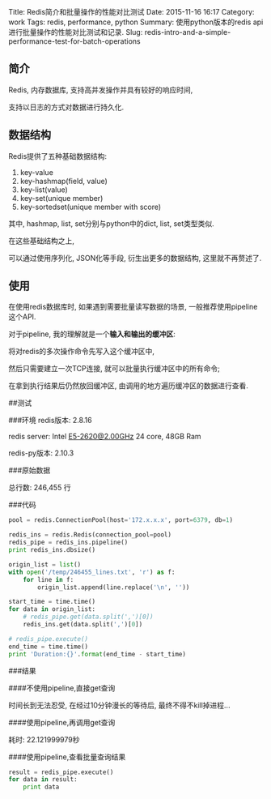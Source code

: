 Title: Redis简介和批量操作的性能对比测试
Date: 2015-11-16 16:17
Category: work
Tags: redis, performance, python
Summary: 使用python版本的redis api进行批量操作的性能对比测试和记录.
Slug: redis-intro-and-a-simple-performance-test-for-batch-operations


## 简介
Redis, 内存数据库, 支持高并发操作并具有较好的响应时间,

支持以日志的方式对数据进行持久化.

## 数据结构

Redis提供了五种基础数据结构:

1. key-value
2. key-hashmap(field, value)
3. key-list(value)
4. key-set(unique member)
5. key-sortedset(unique member with score)

其中, hashmap, list, set分别与python中的dict, list, set类型类似.

在这些基础结构之上, 

可以通过使用序列化, JSON化等手段, 衍生出更多的数据结构, 这里就不再赘述了.

## 使用
在使用redis数据库时, 如果遇到需要批量读写数据的场景, 一般推荐使用pipeline这个API.

对于pipeline, 我的理解就是一个**输入和输出的缓冲区**: 

将对redis的多次操作命令先写入这个缓冲区中, 

然后只需要建立一次TCP连接, 就可以批量执行缓冲区中的所有命令;

在拿到执行结果后仍然放回缓冲区, 由调用的地方遍历缓冲区的数据进行查看.

##测试

###环境
redis版本: 2.8.16

redis server: Intel E5-2620@2.00GHz 24 core, 48GB Ram

redis-py版本: 2.10.3

###原始数据

总行数:  246,455 行

###代码

````python
pool = redis.ConnectionPool(host='172.x.x.x', port=6379, db=1)

redis_ins = redis.Redis(connection_pool=pool)
redis_pipe = redis_ins.pipeline()
print redis_ins.dbsize()

origin_list = list()
with open('/temp/246455_lines.txt', 'r') as f:
    for line in f:
        origin_list.append(line.replace('\n', ''))

start_time = time.time()
for data in origin_list:
    # redis_pipe.get(data.split(',')[0])
    redis_ins.get(data.split(',')[0])

# redis_pipe.execute()
end_time = time.time()
print 'Duration:{}'.format(end_time - start_time)
````

###结果

####不使用pipeline,直接get查询

时间长到无法忍受, 在经过10分钟漫长的等待后, 最终不得不kill掉进程...

####使用pipeline,再调用get查询

耗时: 22.121999979秒

####使用pipeline,查看批量查询结果

````python
result = redis_pipe.execute()
for data in result:
    print data
````